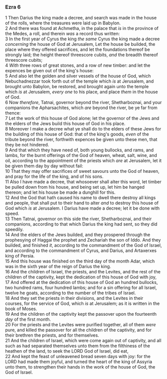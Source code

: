 ### Ezra 6

1 Then Darius the king made a decree, and search was made in the house of the rolls, where the treasures were laid up in Babylon.  
2 And there was found at Achmetha, in the palace that *is* in the province of the Medes, a roll, and therein *was* a record thus written:  
3 In the first year of Cyrus the king *the same* Cyrus the king made a decree *concerning* the house of God at Jerusalem, Let the house be builded, the place where they offered sacrifices, and let the foundations thereof be strongly laid; the height thereof threescore cubits, *and* the breadth thereof threescore cubits;  
4 *With* three rows of great stones, and a row of new timber: and let the expences be given out of the king's house:  
5 And also let the golden and silver vessels of the house of God, which Nebuchadnezzar took forth out of the temple which *is* at Jerusalem, and brought unto Babylon, be restored, and brought again unto the temple which *is* at Jerusalem, *every one* to his place, and place *them* in the house of God.  
6 Now *therefore*, Tatnai, governor beyond the river, Shetharboznai, and your companions the Apharsachites, which *are* beyond the river, be ye far from thence:  
7 Let the work of this house of God alone; let the governor of the Jews and the elders of the Jews build this house of God in his place.  
8 Moreover I make a decree what ye shall do to the elders of these Jews for the building of this house of God: that of the king's goods, *even* of the tribute beyond the river, forthwith expences be given unto these men, that they be not hindered.  
9 And that which they have need of, both young bullocks, and rams, and lambs, for the burnt offerings of the God of heaven, wheat, salt, wine, and oil, according to the appointment of the priests which *are* at Jerusalem, let it be given them day by day without fail:  
10 That they may offer sacrifices of sweet savours unto the God of heaven, and pray for the life of the king, and of his sons.  
11 Also I have made a decree, that whosoever shall alter this word, let timber be pulled down from his house, and being set up, let him be hanged thereon; and let his house be made a dunghill for this.  
12 And the God that hath caused his name to dwell there destroy all kings and people, that shall put to their hand to alter *and* to destroy this house of God which *is* at Jerusalem. I Darius have made a decree; let it be done with speed.  
13 Then Tatnai, governor on this side the river, Shetharboznai, and their companions, according to that which Darius the king had sent, so they did speedily.  
14 And the elders of the Jews builded, and they prospered through the prophesying of Haggai the prophet and Zechariah the son of Iddo. And they builded, and finished *it*, according to the commandment of the God of Israel, and according to the commandment of Cyrus, and Darius, and Artaxerxes king of Persia.  
15 And this house was finished on the third day of the month Adar, which was in the sixth year of the reign of Darius the king.  
16 And the children of Israel, the priests, and the Levites, and the rest of the children of the captivity, kept the dedication of this house of God with joy,  
17 And offered at the dedication of this house of God an hundred bullocks, two hundred rams, four hundred lambs; and for a sin offering for all Israel, twelve he goats, according to the number of the tribes of Israel.  
18 And they set the priests in their divisions, and the Levites in their courses, for the service of God, which *is* at Jerusalem; as it is written in the book of Moses.  
19 And the children of the captivity kept the passover upon the fourteenth *day* of the first month.  
20 For the priests and the Levites were purified together, all of them *were* pure, and killed the passover for all the children of the captivity, and for their brethren the priests, and for themselves.  
21 And the children of Israel, which were come again out of captivity, and all such as had separated themselves unto them from the filthiness of the heathen of the land, to seek the LORD God of Israel, did eat,  
22 And kept the feast of unleavened bread seven days with joy: for the LORD had made them joyful, and turned the heart of the king of Assyria unto them, to strengthen their hands in the work of the house of God, the God of Israel.  
